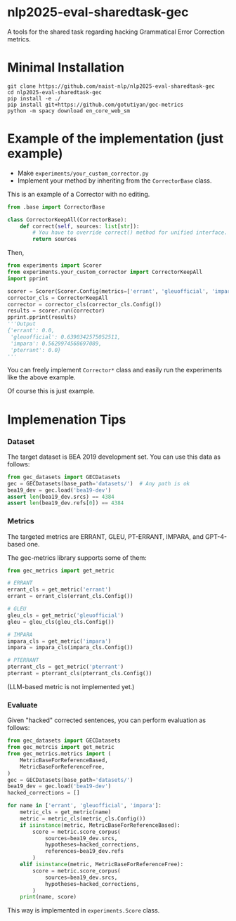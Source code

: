 # nlp2025-eval-sharedtask-gec
A tools for the shared task regarding hacking Grammatical Error Correction metrics.

# Minimal Installation
```
git clone https://github.com/naist-nlp/nlp2025-eval-sharedtask-gec
cd nlp2025-eval-sharedtask-gec
pip install -e ./
pip install git+https://github.com/gotutiyan/gec-metrics
python -m spacy download en_core_web_sm
```

# Example of the implementation (just example)

- Make `experiments/your_custom_corrector.py`
- Implement your method by inheriting from the `CorrectorBase` class.

This is an example of a Corrector with no editing.

```python
from .base import CorrectorBase

class CorrectorKeepAll(CorrectorBase):
    def correct(self, sources: list[str]):
        # You have to override correct() method for unified interface.
        return sources
```

Then, 

```python
from experiments import Scorer
from experiments.your_custom_corrector import CorrectorKeepAll
import pprint

scorer = Scorer(Scorer.Config(metrics=['errant', 'gleuofficial', 'impara', 'pterrant']))
corrector_cls = CorrectorKeepAll
corrector = corrector_cls(corrector_cls.Config())
results = scorer.run(corrector)
pprint.pprint(results)
'''Output
{'errant': 0.0,
 'gleuofficial': 0.6390342575052511,
 'impara': 0.5629974568697089,
 'pterrant': 0.0}
'''
```

You can freely implement `Corrector*` class and easily run the experiments like the above example.

Of course this is just example.


# Implemenation Tips

### Dataset

The target dataset is BEA 2019 development set. You can use this data as follows:
```python
from gec_datasets import GECDatasets
gec = GECDatasets(base_path='datasets/')  # Any path is ok
bea19_dev = gec.load('bea19-dev')
assert len(bea19_dev.srcs) == 4384
assert len(bea19_dev.refs[0]) == 4384
```

### Metrics

The targeted metrics are ERRANT, GLEU, PT-ERRANT, IMPARA, and GPT-4-based one.

The gec-metrics library supports some of them:
```python
from gec_metrics import get_metric

# ERRANT
errant_cls = get_metric('errant')
errant = errant_cls(errant_cls.Config())

# GLEU
gleu_cls = get_metric('gleuofficial')
gleu = gleu_cls(gleu_cls.Config())

# IMPARA
impara_cls = get_metric('impara')
impara = impara_cls(impara_cls.Config())

# PTERRANT
pterrant_cls = get_metric('pterrant')
pterrant = pterrant_cls(pterrant_cls.Config())
```

(LLM-based metric is not implemented yet.)

### Evaluate

Given "hacked" corrected sentences, you can perform evaluation as follows:

```python
from gec_datasets import GECDatasets
from gec_metrcis import get_metric
from gec_metrics.metrics import (
    MetricBaseForReferenceBased,
    MetricBaseForReferenceFree,
)
gec = GECDatasets(base_path='datasets/')
bea19_dev = gec.load('bea19-dev')
hacked_corrections = []

for name in ['errant', 'gleuofficial', 'impara']:
    metric_cls = get_metric(name)
    metric = metric_cls(metric_cls.Config())
    if isinstance(metric, MetricBaseForReferenceBased):
        score = metric.score_corpus(
            sources=bea19_dev.srcs,
            hypotheses=hacked_corrections,
            references=bea19_dev.refs
        )
    elif isinstance(metric, MetricBaseForReferenceFree):
        score = metric.score_corpus(
            sources=bea19_dev.srcs,
            hypotheses=hacked_corrections,
        )
    print(name, score)
```

This way is implemented in `experiments.Score` class.